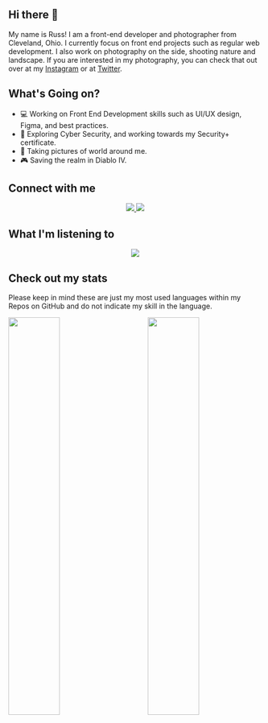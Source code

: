 ## Hi there 👋
My name is Russ! I am a front-end developer and photographer from Cleveland, Ohio. I currently focus on front end projects such as regular web development. I also work on photography on the side, shooting nature and landscape. If you are interested in my photography, you can check that out over at my [Instagram](www.instagram.com/snapsbyrp) or at [Twitter](www.twitter.com/snapsbyrp86).

## What's Going on?
- 💻 Working on Front End Development skills such as UI/UX design, Figma, and best practices.
- 🔐 Exploring Cyber Security, and working towards my Security+ certificate.
- 📸 Taking pictures of world around me.
- 🎮 Saving the realm in Diablo IV.

## Connect with me
<p align='center'>
  <a href="http://twitter.com/russintech">
    <img src="https://img.shields.io/static/v1?label=Twitter&message=RussInTech&color=blue&style=for-the-badge&logo=twitter&logoColor=white" />
  </a>
  <a href="https://www.linkedin.com/in/russ-perry-22b638a8/">
    <img src="https://img.shields.io/static/v1?label=LinkedIn&message=Russ%20Perry&color=0072b1&style=for-the-badge&logo=linkedin&logoColor=white" />
  </a>
</p>

## What I'm listening to
<p align="center">
  <a href="https://open.spotify.com/user/1227273073">
    <img src="https://novatorem-pi-six.vercel.app/api/spotify"/>
  </a>
</p>
<!-- If you are interested in adding this to this your profile, check out this repo: https://github.com/novatorem/novatorem -->

## Check out my stats
<p>Please keep in mind these are just my most used languages within my Repos on GitHub and do not indicate my skill in the language.</p>
<!-- <p align='center'><img src='https://komarev.com/ghpvc/?username=rperry99' /></p> -->
<a href='https://github.com/rperry99'>
  <img align='left' width='45%' src='https://github-readme-stats.vercel.app/api/top-langs/?username=rperry99&theme=merko&layout=compact&hide=python,powershell'>
</a>
<a href='https://github.com/rperry99'>
  <img align='right' width='45%' src='https://github-readme-stats.vercel.app/api?username=rperry99&theme=merko&show_icons=true'>
</a>

<!--
**rperry99/rperry99** is a ✨ _special_ ✨ repository because its `README.md` (this file) appears on your GitHub profile.

Here are some ideas to get you started:



- 👯 I’m looking to collaborate on ...
- 🤔 I’m looking for help with ...
- 💬 Ask me about ...
- 📫 How to reach me: ...
- 😄 Pronouns: ...
- ⚡ Fun fact: ...
-->
